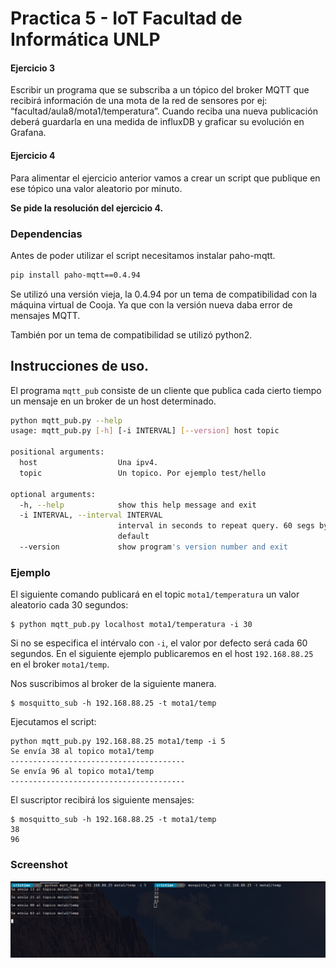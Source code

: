 # Practica 5 - IoT Facultad de Informática UNLP


#### Ejercicio 3
Escribir un programa que se subscriba a un tópico del broker MQTT que recibirá información de una mota de la red de sensores por ej: “facultad/aula8/mota1/temperatura”. Cuando reciba una nueva publicación deberá guardarla en una medida de influxDB y graficar su evolución en Grafana.

#### Ejercicio 4
Para alimentar el ejercicio anterior vamos a crear un script que publique en ese tópico una valor aleatorio por minuto.

**Se pide la resolución del ejercicio 4.**

### Dependencias
Antes de poder utilizar el script necesitamos instalar paho-mqtt.
```bash
pip install paho-mqtt==0.4.94
```

Se utilizó una versión vieja, la 0.4.94 por un tema de compatibilidad con la máquina virtual de Cooja. Ya que con la versión nueva daba error de mensajes MQTT.

También por un tema de compatibilidad se utilizó python2.


## Instrucciones de uso.

El programa `mqtt_pub` consiste de un cliente que publica cada cierto tiempo un mensaje en un broker de un host determinado.

```bash
python mqtt_pub.py --help
usage: mqtt_pub.py [-h] [-i INTERVAL] [--version] host topic

positional arguments:
  host                  Una ipv4.
  topic                 Un topico. Por ejemplo test/hello

optional arguments:
  -h, --help            show this help message and exit
  -i INTERVAL, --interval INTERVAL
                        interval in seconds to repeat query. 60 segs by
                        default
  --version             show program's version number and exit
```

### Ejemplo

El siguiente comando publicará en el topic `mota1/temperatura` un valor aleatorio cada 30 segundos: 
```
$ python mqtt_pub.py localhost mota1/temperatura -i 30
```

Si no se especifica el intérvalo con `-i`, el valor por defecto será cada 60 segundos. En el siguiente ejemplo publicaremos en el host `192.168.88.25` en el broker `mota1/temp`.

Nos suscribimos al broker de la siguiente manera.
```
$ mosquitto_sub -h 192.168.88.25 -t mota1/temp
```
Ejecutamos el script:

```
python mqtt_pub.py 192.168.88.25 mota1/temp -i 5
Se envía 38 al topico mota1/temp
---------------------------------------
Se envía 96 al topico mota1/temp
---------------------------------------
```

El suscriptor recibirá los siguiente mensajes:
```
$ mosquitto_sub -h 192.168.88.25 -t mota1/temp
38
96
```

### Screenshot

![](screenshot.png)





